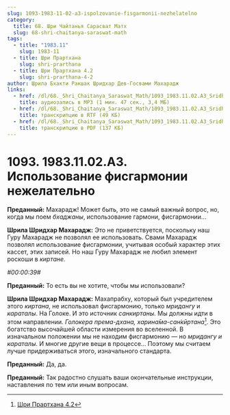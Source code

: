```yaml
---
slug: 1093-1983-11-02-a3-ispolzovanie-fisgarmonii-nezhelatelno
category:
  title: 68. Шри Чайтанья Сарасват Матх
  slug: 68-shri-chaitanya-saraswat-math
tags:
  - title: "1983.11"
    slug: 1983-11
  - title: Шри Прартхана
    slug: shri-prarthana
  - title: Шри Прартхана 4.2
    slug: shri-prarthana-4-2
author: Шрила Бхакти Ракшак Шридхар Дев-Госвами Махарадж
links:
  - href: /dl/68._Shri_Chaitanya_Saraswat_Math/1093_1983.11.02.A3_SridharMj_Ispolzovanie_fisgarmonii_nezhelatelno.mp3
    title: аудиозапись в MP3 (1 мин. 47 сек., 3,4 МБ)
  - href: /dl/68._Shri_Chaitanya_Saraswat_Math/1093_1983.11.02.A3_SridharMj_Ispolzovanie_fisgarmonii_nezhelatelno.rtf
    title: транскрипцию в RTF (49 КБ)
  - href: /dl/68._Shri_Chaitanya_Saraswat_Math/1093_1983.11.02.A3_SridharMj_Ispolzovanie_fisgarmonii_nezhelatelno.pdf
    title: транскрипцию в PDF (137 КБ)
---
```


# 1093. 1983.11.02.A3. Использование фисгармонии нежелательно

**Преданный:** Махарадж! Может быть, это не самый важный вопрос, но, когда мы поем *бхаджаны*, использование гармони, фисгармонии…

**Шрила Шридхар Махарадж:** Это не приветствуется, поскольку наш Гуру Махарадж не позволял ее использовать. Свами Махарадж позволял использование фисгармонии, учитывая особый характер этих кассет, этих записей. Но наш Гуру Махарадж не любил элемент роскоши в *киртане.*

*#00:00:39#*

**Преданный:** То есть вы не хотите, чтобы мы использовали?

**Шрила Шридхар Махарадж:** Махапрабху, который был учредителем этого *киртана*, не использовал фисгармонию, только *мридангу* и *караталы*. На Голоке. И это источник *санкиртаны.* Мы должны идти в этом направлении. *Голокера према-дхана, харина̄ма-сан̇кӣртана*[^_ftn1]. Это богатство высочайшей области измерения во вселенной. В изначальном положении мы не находим фисгармонию — но *мридангу и караталы*. И многие другие вещи в процессе… Поэтому мы считаем лучше придерживаться этого, изначального стандарта.

**Преданный:** Да, да.

**Преданный:** Так радостно слушать ваши окончательные инструкции, наставления по тем или иным вопросам.



[^_ftn1]: [Шри Прартхана 4.2](../notes/shri-prarthana/shri-prarthana-4-2.md)
